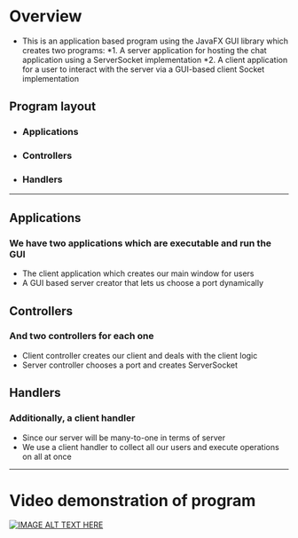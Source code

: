 # Overview
* This is an application based program using the JavaFX GUI library which creates two programs:
*1. A server application for hosting the chat application using a ServerSocket implementation
*2. A client application for a user to interact with the server via a GUI-based client Socket implementation

## Program layout
* ### Applications
* ### Controllers
* ### Handlers
---
## Applications

### We have two applications which are executable and run the GUI
* The client application which creates our main window for users
* A GUI based server creator that lets us choose a port dynamically

## Controllers
### And two controllers for each one
* Client controller creates our client and deals with the client logic
* Server controller chooses a port and creates ServerSocket

## Handlers
### Additionally, a client handler
* Since our server will be many-to-one in terms of server
* We use a client handler to collect all our users and execute operations on all at once

---
# Video demonstration of program
[![IMAGE ALT TEXT HERE](https://img.youtube.com/vi/GLn3UDUhidQ/0.jpg)](https://www.youtube.com/watch?v=GLn3UDUhidQ)
